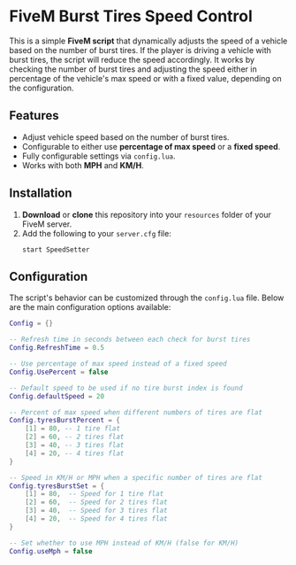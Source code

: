 # FiveM Burst Tires Speed Control

This is a simple **FiveM script** that dynamically adjusts the speed of a vehicle based on the number of burst tires. If the player is driving a vehicle with burst tires, the script will reduce the speed accordingly. It works by checking the number of burst tires and adjusting the speed either in percentage of the vehicle's max speed or with a fixed value, depending on the configuration.

## Features

- Adjust vehicle speed based on the number of burst tires.
- Configurable to either use **percentage of max speed** or a **fixed speed**.
- Fully configurable settings via `config.lua`.
- Works with both **MPH** and **KM/H**.

## Installation

1. **Download** or **clone** this repository into your `resources` folder of your FiveM server.
2. Add the following to your `server.cfg` file:
    ```
    start SpeedSetter
    ```

## Configuration

The script's behavior can be customized through the `config.lua` file. Below are the main configuration options available:

```lua
Config = {}

-- Refresh time in seconds between each check for burst tires
Config.RefreshTime = 0.5

-- Use percentage of max speed instead of a fixed speed
Config.UsePercent = false

-- Default speed to be used if no tire burst index is found
Config.defaultSpeed = 20

-- Percent of max speed when different numbers of tires are flat
Config.tyresBurstPercent = {
    [1] = 80, -- 1 tire flat
    [2] = 60, -- 2 tires flat
    [3] = 40, -- 3 tires flat
    [4] = 20, -- 4 tires flat
}

-- Speed in KM/H or MPH when a specific number of tires are flat
Config.tyresBurstSet = {
    [1] = 80,  -- Speed for 1 tire flat
    [2] = 60,  -- Speed for 2 tires flat
    [3] = 40,  -- Speed for 3 tires flat
    [4] = 20,  -- Speed for 4 tires flat
}

-- Set whether to use MPH instead of KM/H (false for KM/H)
Config.useMph = false
